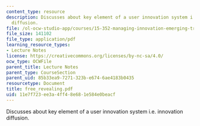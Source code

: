 ```yaml
---
content_type: resource
description: Discusses about key element of a user innovation system i.e. innovation
  diffusion.
file: /ol-ocw-studio-app/courses/15-352-managing-innovation-emerging-trends-spring-2005/11e7f723ee3a4ff48e681e584e0beacf_free_revealing.pdf
file_size: 141102
file_type: application/pdf
learning_resource_types:
- Lecture Notes
license: https://creativecommons.org/licenses/by-nc-sa/4.0/
ocw_type: OCWFile
parent_title: Lecture Notes
parent_type: CourseSection
parent_uid: 85b33ea9-7271-323b-e674-6ae4183b0435
resourcetype: Document
title: free_revealing.pdf
uid: 11e7f723-ee3a-4ff4-8e68-1e584e0beacf
---
```

Discusses about key element of a user innovation system i.e. innovation diffusion.